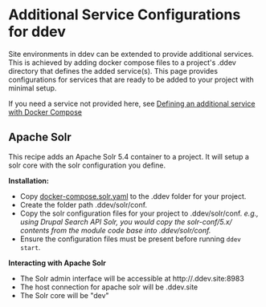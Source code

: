 <h1> Additional Service Configurations for ddev</h1>

Site environments in ddev can be extended to provide additional services. This is achieved by adding docker compose files to a project's .ddev directory that defines the added service(s). This page provides configurations for services that are ready to be added to your project with minimal setup.

If you need a service not provided here, see [Defining an additional service with Docker Compose](custom-compose-files.md)

## Apache Solr
This recipe adds an Apache Solr 5.4 container to a project. It will setup a solr core with the solr configuration you define.

**Installation:**

- Copy [docker-compose.solr.yaml](https://github.com/drud/ddev/tree/master/services/docker-compose.solr.yaml) to the .ddev folder for your project.
- Create the folder path .ddev/solr/conf.
- Copy the solr configuration files for your project to .ddev/solr/conf. _e.g., using Drupal Search API Solr, you would copy the solr-conf/5.x/ contents from the module code base into .ddev/solr/conf._
- Ensure the configuration files must be present before running `ddev start`.

**Interacting with Apache Solr**

- The Solr admin interface will be accessible at http://<sitename>.ddev.site:8983
- The host connection for apache solr will be <sitename>.ddev.site
- The Solr core will be "dev"
